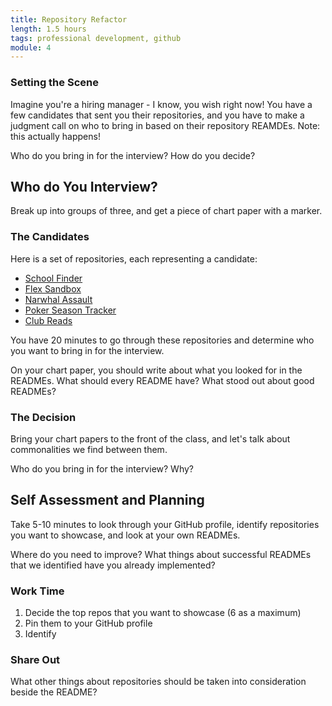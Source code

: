```yaml
---
title: Repository Refactor
length: 1.5 hours
tags: professional development, github
module: 4
---
```


### Setting the Scene

Imagine you're a hiring manager - I know, you wish right now! You have a few candidates that sent you their repositories, and you have to make a judgment call on who to bring in based on their repository REAMDEs. Note: this actually happens!

Who do you bring in for the interview? How do you decide?


## Who do You Interview?

Break up into groups of three, and get a piece of chart paper with a marker.

### The Candidates

Here is a set of repositories, each representing a candidate:

* [School Finder](https://github.com/sljohnson32/school-finder)
* [Flex Sandbox](https://github.com/Mickyfen17/flex-sandbox)
* [Narwhal Assault](https://github.com/Obleo33/game-time)
* [Poker Season Tracker](https://github.com/notmarkmiranda/poker_season_tracker) <!-- medium, image is not working, all text... -->
* [Club Reads](https://github.com/lindsaywparker/club-reads-frontend) <!-- high, text needs some formatting help, but pretty good -->

You have 20 minutes to go through these repositories and determine who you want to bring in for the interview.

On your chart paper, you should write about what you looked for in the READMEs. What should every README have? What stood out about good READMEs?

### The Decision

Bring your chart papers to the front of the class, and let's talk about commonalities we find between them.

Who do you bring in for the interview? Why?


## Self Assessment and Planning

Take 5-10 minutes to look through your GitHub profile, identify repositories you want to showcase, and look at your own READMEs.

Where do you need to improve? What things about successful READMEs that we identified have you already implemented?

### Work Time

1. Decide the top repos that you want to showcase (6 as a maximum)
1. Pin them to your GitHub profile
1. Identify 

### Share Out

What other things about repositories should be taken into consideration beside the README?

<!-- File issues for future plans, refactoring work, or known bugs/issues -->
